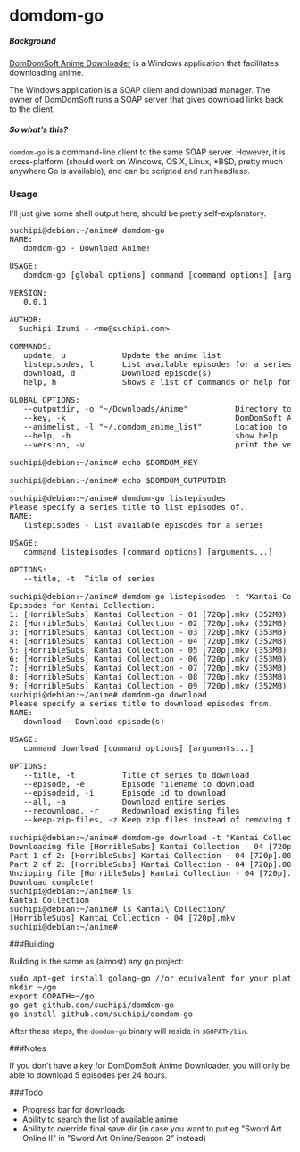 # domdom-go
##### Background
[DomDomSoft Anime Downloader](http://domdomsoft.com/domdomsoft-anime-downloader-overview) is a Windows application that facilitates downloading anime.

The Windows application is a SOAP client and download manager. The owner of DomDomSoft runs a SOAP server that gives download links back to the client.

##### So what's this?
`domdom-go` is a command-line client to the same SOAP server. However, it is cross-platform (should work on Windows, OS X, Linux, *BSD, pretty much anywhere Go is available), and can be scripted and run headless.

### Usage

I'll just give some shell output here; should be pretty self-explanatory.

<pre>
suchipi@debian:~/anime# domdom-go 
NAME:
   domdom-go - Download Anime!

USAGE:
   domdom-go [global options] command [command options] [arguments...]

VERSION:
   0.0.1

AUTHOR:
  Suchipi Izumi - &lt;me@suchipi.com&gt;

COMMANDS:
   update, u            Update the anime list
   listepisodes, l      List available episodes for a series
   download, d          Download episode(s)
   help, h              Shows a list of commands or help for one command
   
GLOBAL OPTIONS:
   --outputdir, -o "~/Downloads/Anime"          Directory to save into. Directories for series names will be created within this directory. [$DOMDOM_OUTPUTDIR]
   --key, -k                                    DomDomSoft Anime Downloader key. Without a key, there is a limit of 5 episodes downloaded per 24 hours. [$DOMDOM_KEY]
   --animelist, -l "~/.domdom_anime_list"       Location to save/load anime list [$DOMDOM_ANIMELIST]
   --help, -h                                   show help
   --version, -v                                print the version
   
suchipi@debian:~/anime# echo $DOMDOM_KEY
<REDACTED>
suchipi@debian:~/anime# echo $DOMDOM_OUTPUTDIR
.
suchipi@debian:~/anime# domdom-go listepisodes
Please specify a series title to list episodes of.
NAME:
   listepisodes - List available episodes for a series

USAGE:
   command listepisodes [command options] [arguments...]

OPTIONS:
   --title, -t  Title of series
   
suchipi@debian:~/anime# domdom-go listepisodes -t "Kantai Collection"
Episodes for Kantai Collection:
1: [HorribleSubs] Kantai Collection - 01 [720p].mkv (352MB)
2: [HorribleSubs] Kantai Collection - 02 [720p].mkv (352MB)
3: [HorribleSubs] Kantai Collection - 03 [720p].mkv (353MB)
4: [HorribleSubs] Kantai Collection - 04 [720p].mkv (352MB)
5: [HorribleSubs] Kantai Collection - 05 [720p].mkv (353MB)
6: [HorribleSubs] Kantai Collection - 06 [720p].mkv (353MB)
7: [HorribleSubs] Kantai Collection - 07 [720p].mkv (353MB)
8: [HorribleSubs] Kantai Collection - 08 [720p].mkv (353MB)
9: [HorribleSubs] Kantai Collection - 09 [720p].mkv (352MB)
suchipi@debian:~/anime# domdom-go download
Please specify a series title to download episodes from.
NAME:
   download - Download episode(s)

USAGE:
   command download [command options] [arguments...]

OPTIONS:
   --title, -t          Title of series to download
   --episode, -e        Episode filename to download
   --episodeid, -i      Episode id to download
   --all, -a            Download entire series
   --redownload, -r     Redownload existing files
   --keep-zip-files, -z Keep zip files instead of removing them after extraction
   
suchipi@debian:~/anime# domdom-go download -t "Kantai Collection" -i 4
Downloading file [HorribleSubs] Kantai Collection - 04 [720p].mkv from series Kantai Collection...
Part 1 of 2: [HorribleSubs] Kantai Collection - 04 [720p].00000.zip.part (314MB)
Part 2 of 2: [HorribleSubs] Kantai Collection - 04 [720p].00001.zip.part (39MB)
Unzipping file [HorribleSubs] Kantai Collection - 04 [720p].mkv from 2 parts...
Download complete!
suchipi@debian:~/anime# ls
Kantai Collection
suchipi@debian:~/anime# ls Kantai\ Collection/
[HorribleSubs] Kantai Collection - 04 [720p].mkv
suchipi@debian:~/anime# 
</pre>

###Building

Building is the same as (almost) any go project:
<pre>
sudo apt-get install golang-go //or equivalent for your platform
mkdir ~/go
export GOPATH=~/go
go get github.com/suchipi/domdom-go
go install github.com/suchipi/domdom-go
</pre>
After these steps, the `domdom-go` binary will reside in `$GOPATH/bin`.

###Notes

If you don't have a key for DomDomSoft Anime Downloader, you will only be able to download 5 episodes per 24 hours.

###Todo

* Progress bar for downloads
* Ability to search the list of available anime
* Ability to override final save dir (in case you want to put eg "Sword Art Online II" in "Sword Art Online/Season 2" instead)
